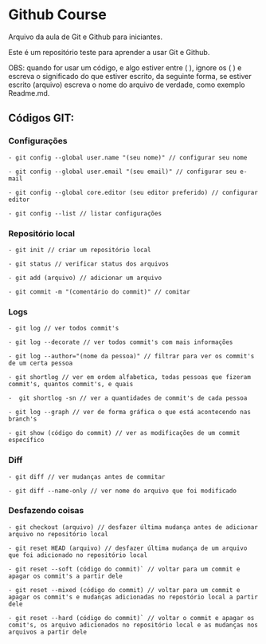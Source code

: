 # Github Course

Arquivo da aula de Git e Github para iniciantes.

Este é um repositório teste para aprender a usar Git e Github.

OBS: quando for usar um código, e algo estiver entre ( ), ignore os ( ) e escreva o significado do que estiver escrito, da seguinte forma, se estiver escrito (arquivo) escreva o nome do arquivo de verdade, como exemplo Readme.md.

## Códigos GIT:

### Configurações
    - git config --global user.name "(seu nome)" // configurar seu nome

    - git config --global user.email "(seu email)" // configurar seu e-mail

    - git config --global core.editor (seu editor preferido) // configurar editor

    - git config --list // listar configurações

### Repositório local

    - git init // criar um repositório local 

    - git status // verificar status dos arquivos 

    - git add (arquivo) // adicionar um arquivo 

    - git commit -m "(comentário do commit)" // comitar 

### Logs

    - git log // ver todos commit's

    - git log --decorate // ver todos commit's com mais informações

    - git log --author="(nome da pessoa)" // filtrar para ver os commit's de um certa pessoa

    - git shortlog // ver em ordem alfabetica, todas pessoas que fizeram commit's, quantos commit's, e quais 

    -  git shortlog -sn // ver a quantidades de commit's de cada pessoa

    - git log --graph // ver de forma gráfica o que está acontecendo nas branch's

    - git show (código do commit) // ver as modificações de um commit específico

### Diff

    - git diff // ver mudanças antes de commitar 

    - git diff --name-only // ver nome do arquivo que foi modificado 

### Desfazendo coisas

    - git checkout (arquivo) // desfazer última mudança antes de adicionar arquivo no repositório local

    - git reset HEAD (arquivo) // desfazer última mudança de um arquivo que foi adicionado no repositório local

    - git reset --soft (código do commit)` // voltar para um commit e apagar os commit's a partir dele 
    
    - git reset --mixed (código do commit) // voltar para um commit e apagar os commit's e mudanças adicionadas no repostório local a partir dele
    
    - git reset --hard (código do commit)` // voltar o commit e apagar os comit's, os arquivo adicionados no repositório local e as mudanças nos arquivos a partir dele


